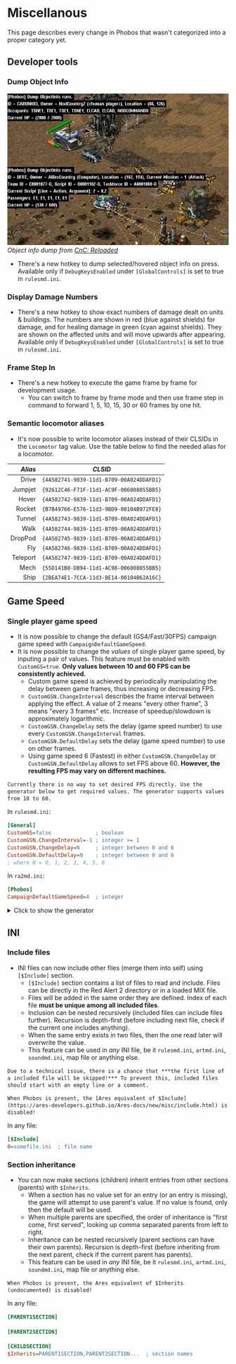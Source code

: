 # Miscellanous

This page describes every change in Phobos that wasn't categorized into a proper category yet.

## Developer tools

### Dump Object Info

![image](_static/images/objectinfo-01.png)
*Object info dump from [CnC: Reloaded](https://www.moddb.com/mods/cncreloaded/)*

- There's a new hotkey to dump selected/hovered object info on press. Available only if `DebugKeysEnabled` under `[GlobalControls]` is set to true in `rulesmd.ini`.

### Display Damage Numbers

- There's a new hotkey to show exact numbers of damage dealt on units & buildings. The numbers are shown in red (blue against shields) for damage, and for healing damage in green (cyan against shields). They are shown on the affected units and will move upwards after appearing. Available only if `DebugKeysEnabled` under `[GlobalControls]` is set to true in `rulesmd.ini`.

### Frame Step In

- There's a new hotkey to execute the game frame by frame for development usage.
	- You can switch to frame by frame mode and then use frame step in command to forward 1, 5, 10, 15, 30 or 60 frames by one hit.

### Semantic locomotor aliases

- It's now possible to write locomotor aliases instead of their CLSIDs in the `Locomotor` tag value. Use the table below to find the needed alias for a locomotor.

| *Alias*| *CLSID*                                  |
| -----: | :--------------------------------------: |
Drive    | `{4A582741-9839-11d1-B709-00A024DDAFD1}` |
Jumpjet  | `{92612C46-F71F-11d1-AC9F-006008055BB5}` |
Hover    | `{4A582742-9839-11d1-B709-00A024DDAFD1}` |
Rocket   | `{B7B49766-E576-11d3-9BD9-00104B972FE8}` |
Tunnel   | `{4A582743-9839-11d1-B709-00A024DDAFD1}` |
Walk     | `{4A582744-9839-11d1-B709-00A024DDAFD1}` |
DropPod  | `{4A582745-9839-11d1-B709-00A024DDAFD1}` |
Fly      | `{4A582746-9839-11d1-B709-00A024DDAFD1}` |
Teleport | `{4A582747-9839-11d1-B709-00A024DDAFD1}` |
Mech     | `{55D141B8-DB94-11d1-AC98-006008055BB5}` |
Ship     | `{2BEA74E1-7CCA-11d3-BE14-00104B62A16C}` |

## Game Speed

### Single player game speed

- It is now possible to change the default (GS4/Fast/30FPS) campaign game speed with `CampaignDefaultGameSpeed`.
- It is now possible to change the *values* of single player game speed, by inputing a pair of values. This feature must be enabled with `CustomGS=true`. **Only values between 10 and 60 FPS can be consistently achieved.**
  - Custom game speed is achieved by periodically manipulating the delay between game frames, thus increasing or decreasing FPS.
  - `CustomGSN.ChangeInterval` describes the frame interval between applying the effect. A value of 2 means "every other frame", 3 means "every 3 frames" etc. Increase of speedup/slowdown is approximately logarithmic.
  - `CustomGSN.ChangeDelay` sets the delay (game speed number) to use every `CustomGSN.ChangeInterval` frames.
  - `CustomGSN.DefaultDelay` sets the delay (game speed number) to use on other frames.
  - Using game speed 6 (Fastest) in either `CustomGSN.ChangeDelay` or `CustomGSN.DefaultDelay` allows to set FPS above 60. **However, the resulting FPS may vary on different machines.**

```{note}
Currently there is no way to set desired FPS directly. Use the generator below to get required values. The generator supports values from 10 to 60.
```

In `rulesmd.ini`:
```ini
[General]
CustomGS=false              ; boolean
CustomGSN.ChangeInterval=-1 ; integer >= 1
CustomGSN.ChangeDelay=N     ; integer between 0 and 6
CustomGSN.DefaultDelay=N    ; integer between 0 and 6
; where N = 0, 1, 2, 3, 4, 5, 6
```

In `ra2md.ini`:
```ini
[Phobos]
CampaignDefaultGameSpeed=4  ; integer
```

<details>
<summary>Click to show the generator</summary>
<input id="customGameSpeedIn" type=number placeholder="Enter desired FPS" oninput="onInput()">
<p>Results (remember to replace N with your game speed number!):</p>
<div id="codeBlockHere1"></div>
</details>
<script>
makeINICodeBlock(document.getElementById("codeBlockHere1"), "customGameSpeedOut", 400);
let fpsArray = [];
for (let d = 0; d <= 5; d++) {
	for (let c = 0; c <= 5; c++) {
		for (let i = 1; i <= 40; i++) {
			fpsArray.push(Math.round(formula(c, d, i)));
		}
	}
}
function formula(c, d, i) {
	return (60/(6-c)+60/(6-d)*((i-1)/(6-c)))/(1+(i-1)/(6-c));
}
function onInput() {
	let fps = document.getElementById("customGameSpeedIn");
	let out = document.getElementById("customGameSpeedOut");
	out.textContent = ''; // remove all children
	out.appendChild(document.createElement("span"));
	let j = 0;
	let foundAny = false;
	while (true) {
		j = fpsArray.indexOf(parseInt(fps.value), j);
		if (j == -1) {
			break;
		}
		d = Math.floor(j / 240);
		c = Math.floor(j % 240 / 40);
		i = j % 40 + 1;
		j += 1;
		let content = [];
		if (foundAny) {
			content.push({key: null, value: null, comment: "// Or"});
		}
		content.push({key: "CustomGSN.DefaultDelay", value: d, comment: null});
		content.push({key: "CustomGSN.ChangeDelay", value: c, comment: null});
		content.push({key: "CustomGSN.ChangeInterval", value: i, comment: null});
		content.forEach(line => addINILine(out, line));
		foundAny = true;
	}
	if (!foundAny) {
		addINILine(out, {key: null, value: null, comment: "// Sorry, couldn't find anything!"});
	}
}
</script>

## INI

### Include files
- INI files can now include other files (merge them into self) using `[$Include]` section.
  - `[$Include]` section contains a list of files to read and include. Files can be directly in the Red Alert 2 directory or in a loaded MIX file.
  - Files will be added in the same order they are defined. Index of each file **must be unique among all included files**.
  - Inclusion can be nested recursively (included files can include files further). Recursion is depth-first (before including next file, check if the current one includes anything).
  - When the same entry exists in two files, then the one read later will overwrite the value.
  - This feature can be used in *any* INI file, be it `rulesmd.ini`, `artmd.ini`, `soundmd.ini`, map file or anything else.

```{warning}
Due to a technical issue, there is a chance that ***the first line of a included file will be skipped!*** To prevent this, included files should start with an empty line or a comment.
```

```{warning}
When Phobos is present, the [Ares equivalent of $Include](https://ares-developers.github.io/Ares-docs/new/misc/include.html) is disabled!
```

In any file:
```ini
[$Include]
0=somefile.ini	; file name
```

### Section inheritance
- You can now make sections (children) inherit entries from other sections (parents) with `$Inherits`.
  - When a section has no value set for an entry (or an entry is missing), the game will attempt to use parent's value. If no value is found, only then the default will be used.
  - When multiple parents are specified, the order of inheritance is "first come, first served", looking up comma separated parents from left to right.
  - Inheritance can be nested recursively (parent sections can have their own parents). Recursion is depth-first (before inheriting from the next parent, check if the current parent has parents).
  - This feature can be used in *any* INI file, be it `rulesmd.ini`, `artmd.ini`, `soundmd.ini`, map file or anything else.

```{warning}
When Phobos is present, the Ares equivalent of $Inherits (undocumented) is disabled!
```

In any file:
```ini
[PARENT1SECTION]

[PARENT2SECTION]

[CHILDSECTION]
$Inherits=PARENT1SECTION,PARENT2SECTION...  ; section names
```
